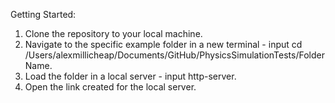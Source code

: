 Getting Started:

1. Clone the repository to your local machine.
2. Navigate to the specific example folder in a new terminal - input cd /Users/alexmillicheap/Documents/GitHub/PhysicsSimulationTests/FolderName.
3. Load the folder in a local server - input http-server.
4. Open the link created for the local server.

